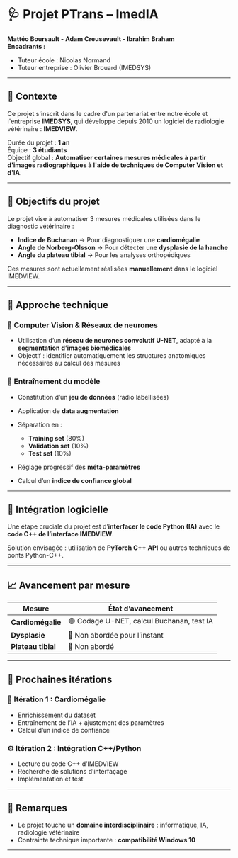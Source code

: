 # 🩺 Projet PTrans – ImedIA

**Mattéo Boursault - Adam Creusevault - Ibrahim Braham**  
**Encadrants :**  
- Tuteur école : Nicolas Normand  
- Tuteur entreprise : Olivier Brouard (IMEDSYS)

---

## 📌 Contexte

Ce projet s'inscrit dans le cadre d'un partenariat entre notre école et l'entreprise **IMEDSYS**, qui développe depuis 2010 un logiciel de radiologie vétérinaire : **IMEDVIEW**.

Durée du projet : **1 an**  
Équipe : **3 étudiants**  
Objectif global : **Automatiser certaines mesures médicales à partir d'images radiographiques à l'aide de techniques de Computer Vision et d'IA**.

---

## 🎯 Objectifs du projet

Le projet vise à automatiser 3 mesures médicales utilisées dans le diagnostic vétérinaire :

- **Indice de Buchanan** → Pour diagnostiquer une **cardiomégalie**
- **Angle de Norberg-Olsson** → Pour détecter une **dysplasie de la hanche**
- **Angle du plateau tibial** → Pour les analyses orthopédiques

Ces mesures sont actuellement réalisées **manuellement** dans le logiciel IMEDVIEW.

---

## 🧠 Approche technique

### 🧬 Computer Vision & Réseaux de neurones

- Utilisation d’un **réseau de neurones convolutif U-NET**, adapté à la **segmentation d’images biomédicales**
- Objectif : identifier automatiquement les structures anatomiques nécessaires au calcul des mesures

### 🔄 Entraînement du modèle

- Constitution d’un **jeu de données** (radio labellisées)
- Application de **data augmentation**
- Séparation en :  
  - **Training set** (80%)  
  - **Validation set** (10%)  
  - **Test set** (10%)  

- Réglage progressif des **méta-paramètres**
- Calcul d’un **indice de confiance global**

---

## 🔗 Intégration logicielle

Une étape cruciale du projet est d’**interfacer le code Python (IA)** avec le **code C++ de l’interface IMEDVIEW**.

Solution envisagée : utilisation de **PyTorch C++ API** ou autres techniques de ponts Python-C++.

---

## 📈 Avancement par mesure

| Mesure                 | État d’avancement                            |
|------------------------|----------------------------------------------|
| **Cardiomégalie**      | 🟢 Codage U-NET, calcul Buchanan, test IA     |
| **Dysplasie**          | 🔴 Non abordée pour l’instant                |
| **Plateau tibial**     | 🔴 Non abordé                                |

---

## 🔁 Prochaines itérations

### 🧪 Itération 1 : Cardiomégalie
- Enrichissement du dataset
- Entraînement de l’IA + ajustement des paramètres
- Calcul d’un indice de confiance

### ⚙️ Itération 2 : Intégration C++/Python
- Lecture du code C++ d’IMEDVIEW
- Recherche de solutions d’interfaçage
- Implémentation et test

---

## 💬 Remarques

- Le projet touche un **domaine interdisciplinaire** : informatique, IA, radiologie vétérinaire
- Contrainte technique importante : **compatibilité Windows 10**

---
